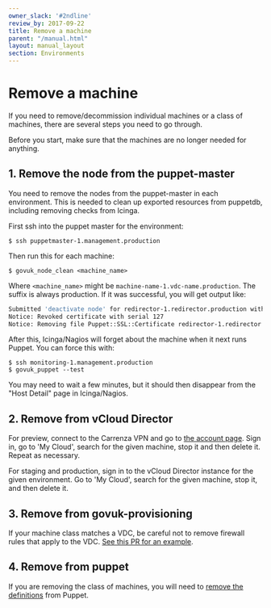 ```yaml
---
owner_slack: '#2ndline'
review_by: 2017-09-22
title: Remove a machine
parent: "/manual.html"
layout: manual_layout
section: Environments
---
```


# Remove a machine

If you need to remove/decommission individual machines or a class of machines,
there are several steps you need to go through.

Before you start, make sure that the machines are no longer needed for anything.

## 1. Remove the node from the puppet-master

You need to remove the nodes from the puppet-master in each environment.
This is needed to clean up exported resources from puppetdb, including
removing checks from Icinga.

First ssh into the puppet master for the environment:

```console
$ ssh puppetmaster-1.management.production
```

Then run this for each machine:

```console
$ govuk_node_clean <machine_name>
```

Where `<machine_name>` might be `machine-name-1.vdc-name.production`.
The suffix is always production. If it was successful, you will get
output like:

```bash
Submitted 'deactivate node' for redirector-1.redirector.production with UUID 0fb445ff-d660-41eb-b6d2-eca40447d4bf
Notice: Revoked certificate with serial 127
Notice: Removing file Puppet::SSL::Certificate redirector-1.redirector.production at '/etc/puppet/ssl/ca/signed/redirector-1.redirector.production.pem'
```

After this, Icinga/Nagios will forget about the machine when it next
runs Puppet. You can force this with:

```console
$ ssh monitoring-1.management.production
$ govuk_puppet --test
```

You may need to wait a few minutes, but it should then disappear from
the "Host Detail" page in Icinga/Nagios.

## 2. Remove from vCloud Director

For preview, connect to the Carrenza VPN and go to [the account page](https://vcloud.carrenza.com/cloud/org/0e7t).
Sign in, go to 'My Cloud', search for the given machine, stop it and then delete it. Repeat as
necessary.

For staging and production, sign in to the vCloud Director instance for
the given environment. Go to 'My Cloud', search for the given machine,
stop it, and then delete it.

## 3. Remove from govuk-provisioning

If your machine class matches a VDC, be careful not to remove firewall
rules that apply to the VDC. [See this PR for an example](https://github.gds/gds/govuk-provisioning/pull/141).

## 4. Remove from puppet

If you are removing the class of machines, you will need to [remove the definitions][def] from Puppet.

[def]: https://github.com/alphagov/govuk-puppet/commit/8a971370a4b35de09a2e1a83ce3421f41f5d0520

